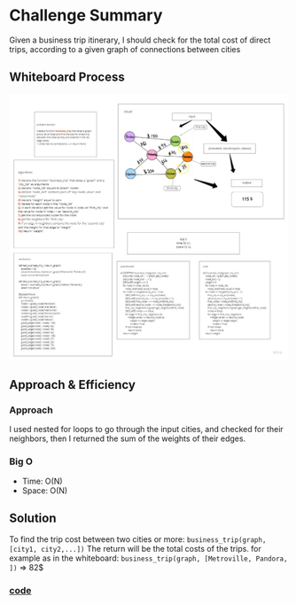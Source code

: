 # Challenge Summary
Given a business trip itinerary, I should check for the total cost of direct trips, according to a given graph of connections between cities
## Whiteboard Process
![trip](img/Untitled.jpg)
## Approach & Efficiency
### Approach
I used nested for loops to go through the input cities, and checked for their neighbors, then I returned the sum of the weights of their edges.
### Big O
* Time: O(N)
* Space: O(N)
## Solution
To find the trip cost between two cities or more:
`business_trip(graph, [city1, city2,...])`
The return will be the total costs of the trips.
for example as in the whiteboard:
`business_trip(graph, [Metroville, Pandora, ])` => 82$

### [code](business_trip.py)
